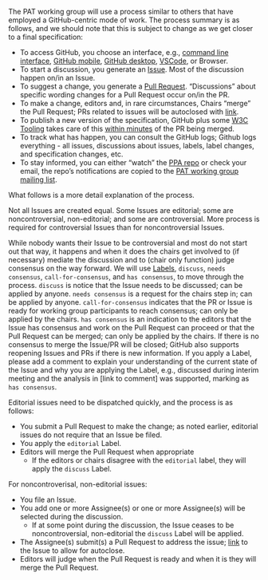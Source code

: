 The PAT working group will use a process similar to others that have employed a GitHub-centric mode of work. The process summary is as follows, and we should note that this is subject to change as we get closer to a final specification:

* To access GitHub, you choose an interface, e.g., [command line interface](https://docs.github.com/en/github-cli), [GitHub mobile](https://docs.github.com/en/get-started/using-github/github-mobile), [GitHub desktop](https://docs.github.com/en/desktop), [VSCode](https://code.visualstudio.com/docs/sourcecontrol/github), or Browser.
* To start a discussion, you generate an [Issue](https://docs.github.com/en/issues/tracking-your-work-with-issues/using-issues/creating-an-issue). Most of the discussion happen on/in an Issue.
* To suggest a change, you generate a [Pull Request](https://docs.github.com/en/pull-requests/collaborating-with-pull-requests/proposing-changes-to-your-work-with-pull-requests/creating-a-pull-request).  “Discussions” about specific wording changes for a Pull Request occur on/in the PR.
* To make a change, editors and, in rare circumstances, Chairs “merge” the Pull Request; PRs related to issues will be autoclosed with [link](https://docs.github.com/en/issues/tracking-your-work-with-issues/using-issues/linking-a-pull-request-to-an-issue).
* To publish a new version of the specification, GitHub plus some [W3C Tooling](https://github.com/w3c/echidna?tab=readme-ov-file) takes care of this [within minutes](https://www.w3.org/2021/03/18-echidna/?full#1) of the PR being merged.
* To track what has happen, you can consult the GitHub logs; Github logs everything - all issues, discussions about issues, labels, label changes, and specification changes, etc.
* To stay informed, you can either “watch” the [PPA repo](https://github.com/w3c/ppa) or check your email, the repo’s notifications are copied to the [PAT working group mailing list](https://lists.w3.org/Archives/Public/public-patwg/).

What follows is a more detail explanation of the process.

Not all Issues are created equal. Some Issues are editorial; some are noncontroversial, non-editorial; and some are controversial. More process is required for controversial Issues than for noncontroversial Issues.

While nobody wants their Issue to be controversial and most do not start out that way, it happens and when it does the chairs get involved to (if necessary) mediate the discussion and to (chair only function) judge consensus on the way forward. We will use [Labels](https://docs.github.com/en/issues/using-labels-and-milestones-to-track-work/managing-labels), `discuss`, `needs consensus`, `call-for-consensus`, and `has consensus`, to move through the process. `discuss` is notice that the Issue needs to be discussed; can be applied by anyone. `needs consensus` is a request for the chairs step in; can be applied by anyone. `call-for-consensus` indicates that the PR or Issue is ready for working group participants to reach consensus; can only be applied by the chairs. `has consensus` is an indication to the editors that the Issue has consensus and work on the Pull Request can proceed or that the Pull Request can be merged; can only be applied by the chairs. If there is no consensus to merge the Issue/PR will be closed; GitHub also supports reopening Issues and PRs if there is new information. If you apply a Label, please add a comment to explain your understanding of the current state of the Issue and why you are applying the Label, e.g., discussed during interim meeting and the analysis in [link to comment] was supported, marking as `has consensus`.

Editorial issues need to be dispatched quickly, and the process is as follows:

* You submit a Pull Request to make the change; as noted earlier, editorial issues do not require that an Issue be filed.
* You apply the `editorial` Label.
* Editors will merge the Pull Request when appropriate
  * If the editors or chairs disagree with the `editorial` label, they will apply the `discuss` Label.

For noncontroverisal, non-editorial issues:
  * You file an Issue.
  * You add one or more Assignee(s) or one or more Assignee(s) will be selected during the discussion.
    * If at some point during the discussion, the Issue ceases to be noncontroversial, non-editorial the `discuss` Label will be applied.
  * The Assignee(s) submit(s) a Pull Request to address the issue; [link](https://docs.github.com/en/issues/tracking-your-work-with-issues/using-issues/linking-a-pull-request-to-an-issue) to the Issue to allow for autoclose.
  * Editors will judge when the Pull Request is ready and when it is they will merge the Pull Request.
